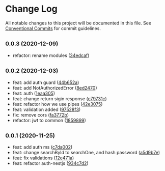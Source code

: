 # Change Log

All notable changes to this project will be documented in this file.
See [Conventional Commits](https://conventionalcommits.org) for commit guidelines.

## <small>0.0.3 (2020-12-09)</small>

* refactor: rename modules ([34edcaf](https://github.com/gmahechas/erp/commit/34edcaf))





## <small>0.0.2 (2020-12-03)</small>

* feat: add auth guard ([44b652a](https://github.com/gmahechas/erp/commit/44b652a))
* feat: add NotAuthorizedError ([8ed2470](https://github.com/gmahechas/erp/commit/8ed2470))
* feat: auth ([1eaa305](https://github.com/gmahechas/erp/commit/1eaa305))
* feat: change return sigin response ([c79731c](https://github.com/gmahechas/erp/commit/c79731c))
* feat: refactor how we use pipes ([42e3075](https://github.com/gmahechas/erp/commit/42e3075))
* feat: validation added ([97528f3](https://github.com/gmahechas/erp/commit/97528f3))
* fix: remove cors ([fa3772b](https://github.com/gmahechas/erp/commit/fa3772b))
* refactor: jwt to common ([1859899](https://github.com/gmahechas/erp/commit/1859899))





## <small>0.0.1 (2020-11-25)</small>

* feat: add auth ms ([c7da002](https://github.com/gmahechas/erp/commit/c7da002))
* feat: change searchById to searchOne, and hash password ([a5d9b7e](https://github.com/gmahechas/erp/commit/a5d9b7e))
* feat: fix validations ([12e471a](https://github.com/gmahechas/erp/commit/12e471a))
* feat: refactor auth-nestjs ([934c7d2](https://github.com/gmahechas/erp/commit/934c7d2))

